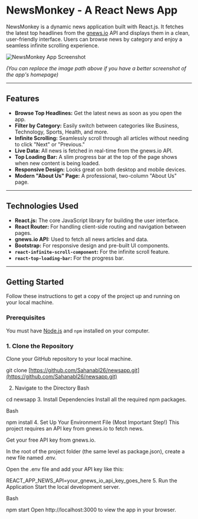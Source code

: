 # NewsMonkey - A React News App

NewsMonkey is a dynamic news application built with React.js. It fetches the latest top headlines from the [gnews.io](https://gnews.io/) API and displays them in a clean, user-friendly interface. Users can browse news by category and enjoy a seamless infinite scrolling experience.

![NewsMonkey App Screenshot](src/assets/about-image.jpg)

*(You can replace the image path above if you have a better screenshot of the app's homepage)*

---

## Features

* **Browse Top Headlines:** Get the latest news as soon as you open the app.
* **Filter by Category:** Easily switch between categories like Business, Technology, Sports, Health, and more.
* **Infinite Scrolling:** Seamlessly scroll through all articles without needing to click "Next" or "Previous."
* **Live Data:** All news is fetched in real-time from the gnews.io API.
* **Top Loading Bar:** A slim progress bar at the top of the page shows when new content is being loaded.
* **Responsive Design:** Looks great on both desktop and mobile devices.
* **Modern "About Us" Page:** A professional, two-column "About Us" page.

---

## Technologies Used

* **React.js:** The core JavaScript library for building the user interface.
* **React Router:** For handling client-side routing and navigation between pages.
* **gnews.io API:** Used to fetch all news articles and data.
* **Bootstrap:** For responsive design and pre-built UI components.
* **`react-infinite-scroll-component`:** For the infinite scroll feature.
* **`react-top-loading-bar`:** For the progress bar.

---

## Getting Started

Follow these instructions to get a copy of the project up and running on your local machine.

### Prerequisites

You must have [Node.js](https://nodejs.org/) and `npm` installed on your computer.

### 1. Clone the Repository

Clone your GitHub repository to your local machine.

git clone [https://github.com/Sahanabl26/newsapp.git](https://github.com/Sahanabl26/newsapp.git)

2. Navigate to the Directory
Bash

cd newsapp
3. Install Dependencies
Install all the required npm packages.

Bash

npm install
4. Set Up Your Environment File (Most Important Step!)
This project requires an API key from gnews.io to fetch news.

Get your free API key from gnews.io.

In the root of the project folder (the same level as package.json), create a new file named .env.

Open the .env file and add your API key like this:

REACT_APP_NEWS_API=your_gnews_io_api_key_goes_here
5. Run the Application
Start the local development server.

Bash

npm start
Open http://localhost:3000 to view the app in your browser.
